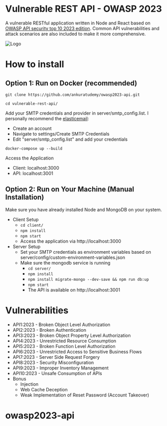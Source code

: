 # Vulnerable REST API - OWASP 2023

A vulnerable RESTful application written in Node and React based on [OWASP API security top 10 2023 edition](https://owasp.org/API-Security/editions/2023/en/0x11-t10/). Common API vulnerabilities and attack scenarios are also included to make it more comprehensive.

![Logo](https://raw.githubusercontent.com/ankuratudemy/vulnerable-rest-api/main/client/src/public/logo.png)

# How to install
## Option 1: Run on Docker (recommended)
```
git clone https://github.com/ankuratudemy/owasp2023-api.git
```

```
cd vulnerable-rest-api/
```

Add your SMTP credentials and provider in server/smtp_config.list. I personally recommend the [elasticemail](https://elasticemail.com/):

- Create an account
- Navigate to settings/Create SMTP Credentials
- Edit "server/smtp_config.list" and add your credentials

```
docker-compose up --build
```
Access the Application

- Client: localhost:3000
- API: localhost:3001

## Option 2: Run on Your Machine (Manual Installation)
Make sure you have already installed Node and MongoDB on your system. 
- Client Setup
  - ```cd client/ ```
  - ```npm install```
  - ```npm start```
  - Access the application via http://localhost:3000
- Server Setup
  - Set your SMTP credentials as environment variables based on server/config/custom-environment-variables.json
  - Make sure the mongodb service is running 
    - ```cd server/ ```
    - ```npm install```
    - ```npm install migrate-mongo --dev-save && npm run db:up```
    - ```npm start```
    - The API is available on http://localhost:3001

# Vulnerabilities
- API1:2023 - Broken Object Level Authorization
- API2:2023 - Broken Authentication
- API3:2023 - Broken Object Property Level Authorization
- API4:2023 - Unrestricted Resource Consumption
- API5:2023 - Broken Function Level Authorization
- API6:2023 - Unrestricted Access to Sensitive Business Flows
- API7:2023 - Server Side Request Forgery
- API8:2023 - Security Misconfiguration
- API9:2023 - Improper Inventory Management
- API10:2023 - Unsafe Consumption of APIs
- Bonus
  - Injection
  - Web Cache Deception
  - Weak Implementation of Reset Password (Account Takeover)

# owasp2023-api
